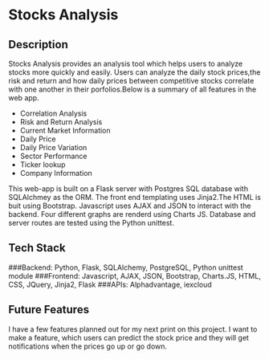 # Stocks Analysis 

## Description
Stocks Analysis provides an analysis tool which helps users to analyze stocks more quickly and easily. Users can analyze the daily stock prices,the risk and return and how daily prices between competitive stocks correlate with one another in their porfolios.Below is a summary of all features in the web app. 

- Correlation Analysis 
- Risk and Return Analysis 
- Current Market Information
- Daily Price
- Daily Price Variation
- Sector Performance
- Ticker lookup
- Company Information 

This web-app is built on a Flask server with Postgres SQL database with SQLAlchmey as the ORM. The front end templating uses Jinja2.The HTML is buit using Bootstrap. Javascript uses AJAX and JSON to interact with the backend. Four different graphs are renderd using Charts JS. Database and server routes are tested using the Python unittest. 

## Tech Stack 

###Backend: Python, Flask, SQLAlchemy, PostgreSQL, Python unittest module 
###Frontend: Javascript, AJAX, JSON, Bootstrap, Charts.JS, HTML, CSS, JQuery, Jinja2, Flask 
###APIs: Alphadvantage, iexcloud 

## Future Features

I have a few features planned out for my next print on this project. I want to make a feature, which users can predict the stock price and they will get notifications when the prices go up or go down. 
